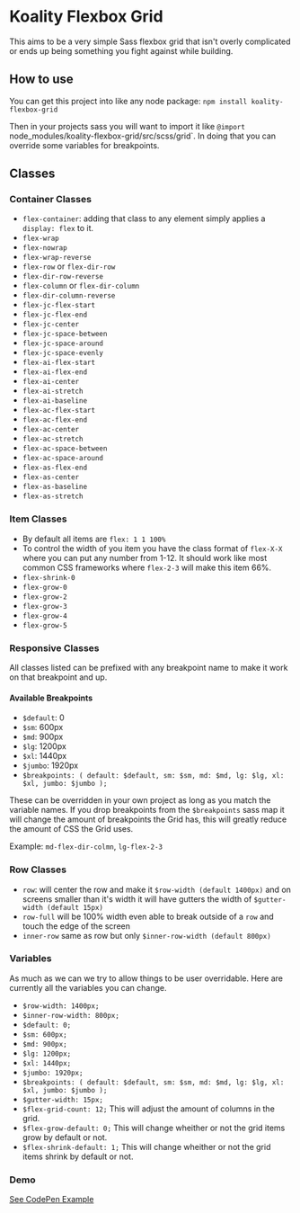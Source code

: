 # Koality Flexbox Grid

This aims to be a very simple Sass flexbox grid that isn't overly complicated or ends up being something you fight against while building.

## How to use

You can get this project into like any node package: `npm install koality-flexbox-grid`

Then in your projects sass you will want to import it like `@import `node_modules/koality-flexbox-grid/src/scss/grid`. In doing that you can override some variables for breakpoints.

## Classes

### Container Classes

* `flex-container`: adding that class to any element simply applies a `display: flex` to it.
* `flex-wrap`
* `flex-nowrap`
* `flex-wrap-reverse`
* `flex-row` or `flex-dir-row`
* `flex-dir-row-reverse`
* `flex-column` or `flex-dir-column`
* `flex-dir-column-reverse`
* `flex-jc-flex-start`
* `flex-jc-flex-end`
* `flex-jc-center`
* `flex-jc-space-between`
* `flex-jc-space-around`
* `flex-jc-space-evenly`
* `flex-ai-flex-start`
* `flex-ai-flex-end`
* `flex-ai-center`
* `flex-ai-stretch`
* `flex-ai-baseline`
* `flex-ac-flex-start`
* `flex-ac-flex-end`
* `flex-ac-center`
* `flex-ac-stretch`
* `flex-ac-space-between`
* `flex-ac-space-around`
* `flex-as-flex-end`
* `flex-as-center`
* `flex-as-baseline`
* `flex-as-stretch`

### Item Classes

* By default all items are `flex: 1 1 100%`
* To control the width of you item you have the class format of `flex-X-X` where you can put any number from 1-12. It should work like most common CSS frameworks where `flex-2-3` will make this item 66%.
* `flex-shrink-0`
* `flex-grow-0`
* `flex-grow-2`
* `flex-grow-3`
* `flex-grow-4`
* `flex-grow-5`

### Responsive Classes

All classes listed can be prefixed with any breakpoint name to make it work on that breakpoint and up.

#### Available Breakpoints

* `$default`: 0
* `$sm`: 600px
* `$md`: 900px
* `$lg`: 1200px
* `$xl`: 1440px
* `$jumbo`: 1920px
* `
$breakpoints: (
  default: $default,
  sm: $sm,
  md: $md,
  lg: $lg,
  xl: $xl,
  jumbo: $jumbo
);
`

These can be overridden in your own project as long as you match the variable names. If you drop breakpoints from the `$breakpoints` sass map it will change the amount of breakpoints the Grid has, this will greatly reduce the amount of CSS the Grid uses.

Example:
`md-flex-dir-colmn`, `lg-flex-2-3`

### Row Classes

* `row`: will center the row and make it `$row-width (default 1400px)` and on screens smaller than it's width it will have gutters the width of `$gutter-width (default 15px)`
* `row-full` will be 100% width even able to break outside of a `row` and touch the edge of the screen
* `inner-row` same as row but only `$inner-row-width (default 800px)`

### Variables

As much as we can we try to allow things to be user overridable. Here are currently all the variables you can change.

* `$row-width: 1400px;`
* `$inner-row-width: 800px;`
* `$default: 0;`
* `$sm: 600px;`
* `$md: 900px;`
* `$lg: 1200px;`
* `$xl: 1440px;`
* `$jumbo: 1920px;`
* `
$breakpoints: (
  default: $default,
  sm: $sm,
  md: $md,
  lg: $lg,
  xl: $xl,
  jumbo: $jumbo
);
`
* `$gutter-width: 15px;`
* `$flex-grid-count: 12;` This will adjust the amount of columns in the grid.
* `$flex-grow-default: 0;` This will change wheither or not the grid items grow by default or not.
* `$flex-shrink-default: 1;` This will change wheither or not the grid items shrink by default or not.

### Demo
[See CodePen Example](https://codepen.io/fabean/pen/POerBX)

